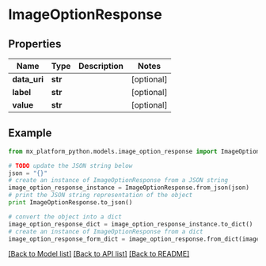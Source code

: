 # ImageOptionResponse


## Properties
Name | Type | Description | Notes
------------ | ------------- | ------------- | -------------
**data_uri** | **str** |  | [optional] 
**label** | **str** |  | [optional] 
**value** | **str** |  | [optional] 

## Example

```python
from mx_platform_python.models.image_option_response import ImageOptionResponse

# TODO update the JSON string below
json = "{}"
# create an instance of ImageOptionResponse from a JSON string
image_option_response_instance = ImageOptionResponse.from_json(json)
# print the JSON string representation of the object
print ImageOptionResponse.to_json()

# convert the object into a dict
image_option_response_dict = image_option_response_instance.to_dict()
# create an instance of ImageOptionResponse from a dict
image_option_response_form_dict = image_option_response.from_dict(image_option_response_dict)
```
[[Back to Model list]](../README.md#documentation-for-models) [[Back to API list]](../README.md#documentation-for-api-endpoints) [[Back to README]](../README.md)



